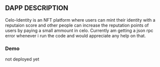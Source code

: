 ## DAPP DESCRIPTION

Celo-Identity is an NFT platform where users can mint their identity with a reputaion score and other people can increase the reputation points of users by paying a small ammount in celo. Currently am getting a json rpc error whenever i run the code and would appreciate any help on that.



### Demo
not deployed yet
